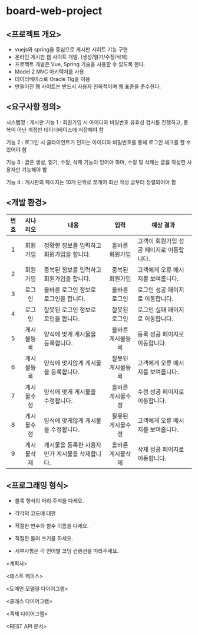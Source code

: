 # board-web-project
## <프로젝트 개요>
- vuejs와 spring을 중심으로 게시판 사이트 기능 구현
- 온라인 게시판 웹 사이트 개발. (생성/읽기/수정/삭제)
- 프로젝트 개발은 Vue, Spring 기술을 사용할 수 있도록 한다.
- Model 2 MVC 아키텍처를 사용
- 데이터베이스로 Oracle 11g을 이용
- 만들어진 웹 사이트는 반드시 사용자 친화적이며 웹 표준을 준수한다.

## <요구사항 정의>
시스템명 : 게시판
기능 1 : 회원가입 시 아이디와 비밀번호 유효성 검사를 진행하고, 중복이 아닌 계정만 데이터베이스에 저장해야 함

기능 2 : 로그인 시 클라이언트가 던지는 아이디와 비밀번호를 통해 로그인 체크를 할 수 있어야 함

기능 3 : 글은 생성, 읽기, 수정, 삭제 기능이 있어야 하며, 수정 및 삭제는 글을 작성한 사용자만 가능해야 함

기능 4 : 게시판의 페이지는 10개 단위로 쪼개어 최신 작성 글부터 정렬되어야 함

## <개발 환경>
|번호|시나리오|내용|입력|예상 결과|
|:---:|:---:|---|:---:|---|
|1|회원가입|정확한 정보를 입력하고 회원가입을 합니다.|올바른 회원가입|고객이 회원가입 성공 페이지로 이동합니다.|
|2|회원가입|중복된 정보를 입력하고 회원가입을 합니다.|중복된 회원가입|고객에게 오류 메시지를 보여줍니다.|
|3|로그인|올바른 로그인 정보로 로그인을 합니다.|올바른 로그인|로그인 성공 페이지로 이동합니다.|
|4|로그인|잘못된 로그인 정보로 로인을 합니다.|잘못된 로그인|로그인 실패 페이지로 이동합니다.|
|5|게시물등록|양식에 맞게 게시물을 등록합니다.|올바른 게시물등록|등록 성공 페이지로 이동합니다.|
|6|게시물등록|양식에 맞지않게 게시물을 등록합니다.|잘못된 게시물등록|고객에게 오류 메시지를 보여줍니다.|
|7|게시물수정|양식에 맞게 게시물을 수정합니다.|올바른 게시물수정|수정 성공 페이지로 이동합니다.|
|8|게시물수정|양식에 맞게않게 게시물을 수정합니다.|잘못된 게시물수정|고객에게 오류 메시지를 보여줍니다.|
|9|게시물삭제|게시물을 등록한 사용자만가 게시물을 삭제합니다.|올바른 게시물삭제|삭제 성공 페이지로 이동합니다.|

## <프로그래밍 형식>
- 블록 형식의 머리 주석을 다세요.

- 각각의 코드에 대한

- 적절한 변수와 함수 이름을 다세요.

- 적절한 들여 쓰기를 하세요.

- 세부사항은 각 언어별 코딩 컨벤션을 따라주세요.

<계획서>

<UML>

<ERD>

<테스트 케이스>

<도메인 모델링 다이어그램>

<클래스 다이어그램>

<객체 다이어그램>

<REST API 문서>

